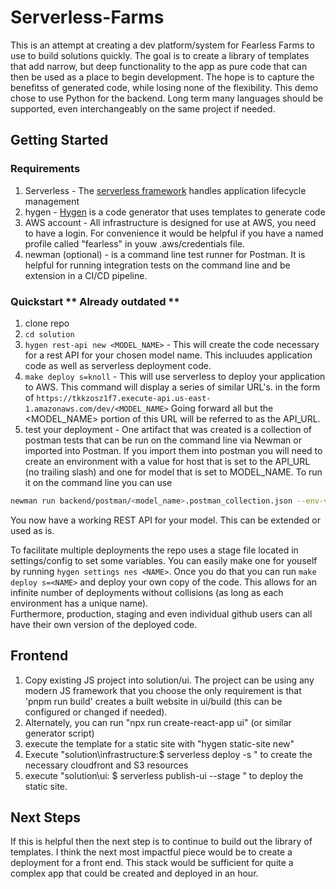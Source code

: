 # Serverless-Farms

This is an attempt at creating a dev platform/system for Fearless Farms to use to build solutions
quickly.  The goal is to create a library of templates that add narrow, but deep functionality to the app
as pure code that can then be used as a place to begin development.  The hope is to capture the benefitss
of generated code, while losing none of the flexibility.  This demo chose to use Python for the backend.
Long term many languages should be supported, even interchangeably on the same project if needed.

## Getting Started
### Requirements
1. Serverless - The [serverless framework](http://serverless.org) handles application lifecycle management
1. hygen - [Hygen](https://www.hygen.io/) is a code generator that uses templates to generate code
1. AWS account - All infrastructure is designed for use at AWS, you need to have a login.  For convenience
it would be helpful if you have a named profile called "fearless" in youw .aws/credentials file.
1. newman (optional) - is a command line test runner for Postman.  It is helpful for running integration 
tests on the command line and be extension in a CI/CD pipeline.   

### Quickstart ** Already outdated **
1. clone repo
1. ```cd solution```
1. ```hygen rest-api new <MODEL_NAME>``` - This will create the code necessary for a rest API for your
chosen model name.  This incluudes application code as well as serverless deployment code.
1. ```make deploy s=knoll``` - This will use serverless to deploy your application to AWS.  This command will
 display a series of similar URL's.  in the form of ```https://tkkzosz1f7.execute-api.us-east-1.amazonaws.com/dev/<MODEL_NAME>```
 Going forward all but the <MODEL_NAME> portion of this URL will be referred to as the API_URL.
1. test your deployment - One artifact that was created is a collection of postman tests that 
can be run on the command line via Newman or imported into Postman.  If you import them into postman
you will need to create an environment with a value for host that is set to the API_URL (no trailing slash)
and one for model that is set to MODEL_NAME.  To run it on the command line you can use 
```bash
newman run backend/postman/<model_name>.postman_collection.json --env-var "host=<API_URL>" --env-var model="<MODEL_NAME>"

``` 


You now have a working REST API for your model.  This can be extended or used as is.

To facilitate multiple deployments the repo uses a stage file located in settings/config to set
some variables.  You can easily make one for youself by running ```hygen settings nes <NAME>```.
Once you do that you can run ```make deploy s=<NAME>``` and deploy your own copy of the code.  This allows
for an infinite number of deployments without collisions (as long as each environment has a unique name).  
Furthermore, production, staging and even individual github users can all have their own version
of the deployed code.

## Frontend
1. Copy existing JS project into solution/ui.  The project can be using any modern JS framework that you choose the only requirement is that 'pnpm run build' creates a built website in ui/build (this can be configured or changed if needed).  
2. Alternately, you can run "npx run create-react-app ui" (or similar generator script)
3. execute the template for a static site with "hygen static-site new"
4. Execute "solution\infrastructure:$ serverless deploy -s <StageName>" to create the necessary cloudfront and S3 resources
5. execute "solution\ui: $ serverless publish-ui --stage <StageName>" to deploy the static site.


## Next Steps
If this is helpful then the next step is to continue to build out the library of templates.  I think
the next most impactful piece would be to create a deployment for a front end.  This stack
would be sufficient for quite a complex app that could be created and deployed in an hour.